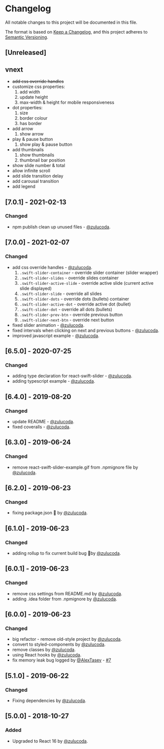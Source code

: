 # Changelog
All notable changes to this project will be documented in this file.

The format is based on [Keep a Changelog](https://keepachangelog.com/en/1.0.0/),
and this project adheres to [Semantic Versioning](https://semver.org/spec/v2.0.0.html).

## [Unreleased]
## vnext
- ~~add css override handles~~
- customize css properties:
    1. add width
    1. update height
    1. max-width & height for mobile responsiveness
- dot properties:
    1. size
    1. border colour
    1. has border
- add arrow
    1. show arrow
- play & pause button
    1. show play & pause button
- add thumbnails
    1. show thumbnails
    1. thumbnail bar position
- show slide number & total
- allow infinite scroll
- add slide transition delay
- add carousal transition
- add legend


    

## [7.0.1] - 2021-02-13
### Changed
- npm publish clean up unused files - [@zulucoda](https://github.com/zulucoda).

## [7.0.0] - 2021-02-07
### Changed
- add css override handles - [@zulucoda](https://github.com/zulucoda).
  1. `.swift-slider-container` - override slider container (slider wrapper)
  1. `.swift-slider-slides` - override slides container
  1. `.swift-slider-active-slide` - override active slide (current active slide displayed)
  1. `.swift-slider-slide` - override all slides
  1. `.swift-slider-dots` - override dots (bullets) container
  1. `.swift-slider-active-dot` - override active dot (bullet)
  1. `.swift-slider-dot` - override all dots (bullets)
  1. `.swift-slider-prev-btn` - override previous button
  1. `.swift-slider-next-btn` - override next button
- fixed slider animation - [@zulucoda](https://github.com/zulucoda).
- fixed intervals when clicking on next and previous buttons - [@zulucoda](https://github.com/zulucoda).
- improved javascript example - [@zulucoda](https://github.com/zulucoda).

## [6.5.0] - 2020-07-25
### Changed
- adding type declaration for react-swift-slider - [@zulucoda](https://github.com/zulucoda).
- adding typescript example - [@zulucoda](https://github.com/zulucoda).

## [6.4.0] - 2019-08-20
### Changed
- update README - [@zulucoda](https://github.com/zulucoda).
- fixed coveralls - [@zulucoda](https://github.com/zulucoda).

## [6.3.0] - 2019-06-24
### Changed
- remove react-swift-slider-example.gif from .npmignore file by [@zulucoda](https://github.com/zulucoda).

## [6.2.0] - 2019-06-23
### Changed
- fixing package.json :bug: by [@zulucoda](https://github.com/zulucoda).

## [6.1.0] - 2019-06-23
### Changed
- adding rollup to fix current build bug :bug:by [@zulucoda](https://github.com/zulucoda).

## [6.0.1] - 2019-06-23
### Changed
- remove css settings from README.md by [@zulucoda](https://github.com/zulucoda).
- adding .idea folder from .npmignore by [@zulucoda](https://github.com/zulucoda).

## [6.0.0] - 2019-06-23
### Changed
- big refactor - remove old-style project by [@zulucoda](https://github.com/zulucoda).
- convert to styled-components by [@zulucoda](https://github.com/zulucoda).
- remove classes by [@zulucoda](https://github.com/zulucoda).
- using React hooks by [@zulucoda](https://github.com/zulucoda).
- fix memory leak bug logged by [@AlexTasev](https://github.com/AlexTasev) - [#7](https://github.com/zulucoda/react-swift-slider/issues/7)

## [5.1.0] - 2019-06-22
### Changed
- Fixing dependencies by [@zulucoda](https://github.com/zulucoda).

## [5.0.0] - 2018-10-27
### Added
- Upgraded to React 16 by [@zulucoda](https://github.com/zulucoda).
